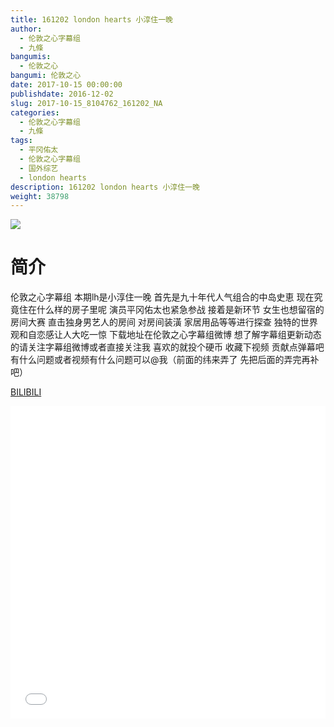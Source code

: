 ```yaml
---
title: 161202 london hearts 小淳住一晚
author: 
  - 伦敦之心字幕组
  - 九條
bangumis: 
  - 伦敦之心
bangumi: 伦敦之心
date: 2017-10-15 00:00:00
publishdate: 2016-12-02
slug: 2017-10-15_8104762_161202_NA
categories: 
  - 伦敦之心字幕组
  - 九條
tags: 
  - 平冈佑太
  - 伦敦之心字幕组
  - 国外综艺
  - london hearts
description: 161202 london hearts 小淳住一晚
weight: 38798
---
```


![](https://i.imgur.com/AF2Eiue.jpg)

# 简介  
伦敦之心字幕组 本期lh是小淳住一晚 首先是九十年代人气组合的中岛史恵 现在究竟住在什么样的房子里呢 演员平冈佑太也紧急参战 接着是新环节 女生也想留宿的房间大赛 直击独身男艺人的房间 对房间装潢 家居用品等等进行探查 独特的世界观和自恋感让人大吃一惊 
下载地址在伦敦之心字幕组微博 想了解字幕组更新动态的请关注字幕组微博或者直接关注我 喜欢的就投个硬币 收藏下视频 贡献点弹幕吧 有什么问题或者视频有什么问题可以@我（前面的纬来弄了 先把后面的弄完再补吧）

  [BILIBILI](https://www.bilibili.com/video/av8104762/)


  <iframe src="//www.bilibili.com/html/html5player.html?cid=13324988&aid=8104762" width="100%" height="500" frameborder="0" allowfullscreen="allowfullscreen"></iframe>
